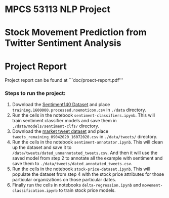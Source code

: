 # MPCS 53113 NLP Project
# Stock Movement Prediction from Twitter Sentiment Analysis

# Project Report
Project report can be found at ```doc/proect-report.pdf'''

### Steps to run the project:
1) Download the [Sentiment140 Dataset](https://www.kaggle.com/datasets/kazanova/sentiment140) and place `training.1600000.processed.noemoticon.csv` in `./data` directory.
2) Run the cells in the notebook `sentiment-classifiers.ipynb`. This will train sentiment classifier models and save them in `./data/models/sentiment-clfs/` directory.
3) Download the [market tweet dataset](https://ieee-dataport.org/open-access/stock-market-tweets-data) and place `tweets_remaining_09042020_16072020.csv` in `./data/tweets/` directory.
4) Run the cells in the notebook `sentiment-annotator.ipynb`. This will clean up the dataset and save it to `/data/tweets/dated_unnannotated_tweets.csv`. And then it will use the saved model from step 2 to annotate all the example with sentiment and save them to `./data/tweets/dated_annotated_tweets.csv`.
5) Run the cells in the notebook `stock-price-dataset.ipynb`. This will populate the dataset from step 4 with the stock price attributes for those particular organizations on those particular dates.
6) Finally run the cells in notebooks `delta-regression.ipynb` and `movement-classification.ipynb` to train stock price models.
